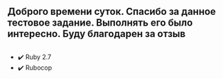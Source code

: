 ## Доброго времени суток. Спасибо за данное тестовое задание. Выполнять его было интересно. Буду благодарен за отзыв

## 
- :heavy_check_mark: Ruby 2.7
- :heavy_check_mark: Rubocop


